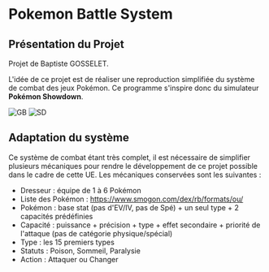 # Pokemon Battle System

## Présentation du Projet

Projet de Baptiste GOSSELET.

L'idée de ce projet est de réaliser une reproduction simplifiée du système de combat des jeux Pokémon. Ce programme s'inspire donc du simulateur **Pokémon Showdown**.

![GB](https://i.ytimg.com/vi/p9B5IyC0yfI/hqdefault.jpg)
![SD](https://lh3.googleusercontent.com/nNVM-eEpuxenHf5OlCeuOINr-f7Gpg0jebk1He6liYO73bZ4thAYE8HfmDuhcCI7jWsQd3h80XZKBLb4heMYQxQynA=w640-h400-e365-rj-sc0x00ffffff)

## Adaptation du système 

Ce système de combat étant très complet, il est nécessaire de simplifier plusieurs mécaniques pour rendre le développement de ce projet possible dans le cadre de cette UE. 
Les mécaniques conservées sont les suivantes : 
- Dresseur : équipe de 1 à 6 Pokémon
- Liste des Pokémon : https://www.smogon.com/dex/rb/formats/ou/
- Pokémon : base stat (pas d'EV/IV, pas de Spé) + un seul type + 2 capacités prédéfinies 
- Capacité : puissance + précision + type + effet secondaire + priorité de l'attaque (pas de catégorie physique/spécial)
- Type : les 15 premiers types 
- Statuts : Poison, Sommeil, Paralysie
- Action : Attaquer ou Changer
